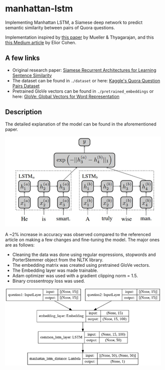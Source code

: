 # manhattan-lstm

Implementing Manhattan LSTM, a Siamese deep network to predict semantic similarity between pairs of Quora questions.

Implementation inspired by [this paper](http://www.mit.edu/~jonasm/info/MuellerThyagarajan_AAAI16.pdf) by Mueller & Thyagarajan, and this [this Medium article](https://medium.com/mlreview/implementing-malstm-on-kaggles-quora-question-pairs-competition-8b31b0b16a07) by Elior Cohen.

## A few links

- Original research paper: [Siamese Recurrent Architectures for Learning Sentence Similarity](http://www.mit.edu/~jonasm/info/MuellerThyagarajan_AAAI16.pdf)
- The dataset can be found in `./dataset` or here: [Kaggle's Quora Question Pairs Dataset](https://data.quora.com/First-Quora-Dataset-Release-Question-Pairs)
- Pretrained GloVe vectors can be found in `./pretrained_embeddings` or here: [GloVe: Global Vectors for Word Representation](https://nlp.stanford.edu/projects/glove/)

## Description

The detailed explanation of the model can be found in the aforementioned paper.

![MaLSTM model](img/malstm.JPG)

A ~2% increase in accuracy was observed compared to the referenced article on making a few changes and fine-tuning the model. The major ones are as follows:
- Cleaning the data was done using regular expressions, stopwords and PorterStemmer object from the NLTK library.
- The embedding matrix was created using pretrained GloVe vectors.
- The Embedding layer was made trainable.
- Adam optimizer was used with a gradient clipping norm = 1.5.
- Binary crossentropy loss was used.

![Model plot](img/model_plot.png)
